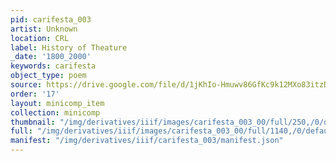 ```yaml
---
pid: carifesta_003
artist: Unknown
location: CRL
label: History of Theature
_date: '1800_2000'
keywords: carifesta
object_type: poem
source: https://drive.google.com/file/d/1jKhIo-Hmuwv86GfKc9k12MXo83itzDno/view?usp=drive_link
order: '17'
layout: minicomp_item
collection: minicomp
thumbnail: "/img/derivatives/iiif/images/carifesta_003_00/full/250,/0/default.jpg"
full: "/img/derivatives/iiif/images/carifesta_003_00/full/1140,/0/default.jpg"
manifest: "/img/derivatives/iiif/carifesta_003/manifest.json"
---
```

